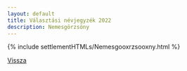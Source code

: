 ```yaml
---
layout: default
title: Választási névjegyzék 2022
description: Nemesgörzsöny
---
```


{% include settlementHTMLs/Nemesgooxrzsooxny.html %}

[Vissza](./)